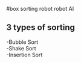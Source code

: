 #box sorting robot robot AI 
<h2>3 types of sorting</h2>
-Bubble Sort
</br>
-Shake Sort
</br>
-Insertion Sort



